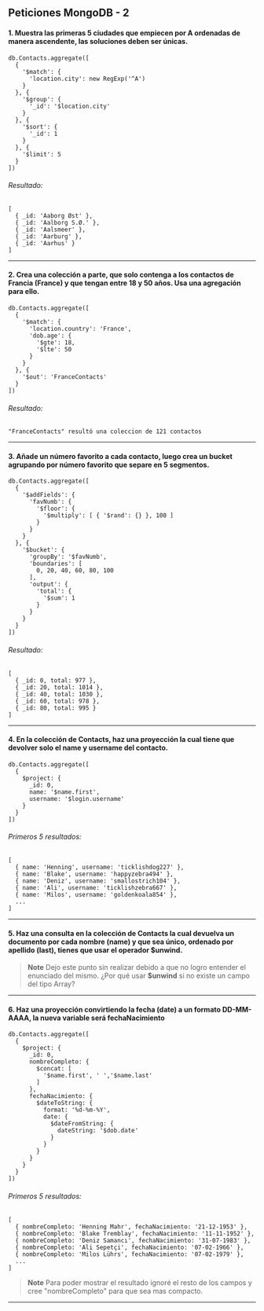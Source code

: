 ## Peticiones MongoDB - 2


#### 1. Muestra las primeras 5 ciudades que empiecen por A ordenadas de manera ascendente, las soluciones deben ser únicas.

    db.Contacts.aggregate([
      {
        '$match': {
          'location.city': new RegExp('^A')
        }
      }, {
        '$group': {
          '_id': '$location.city'
        }
      }, {
        '$sort': {
          '_id': 1
        }
      }, {
        '$limit': 5
      }
    ])


###### Resultado:

    [
      { _id: 'Aaborg Øst' },
      { _id: 'Aalborg S.Ø.' },
      { _id: 'Aalsmeer' },
      { _id: 'Aarburg' },
      { _id: 'Aarhus' }
    ]

***

#### 2. Crea una colección a parte, que solo contenga a los contactos de Francia (France) y que tengan entre 18 y 50 años. Usa una agregación para ello.

    db.Contacts.aggregate([
      {
        '$match': {
          'location.country': 'France', 
          'dob.age': {
            '$gte': 18, 
            '$lte': 50
          }
        }
      }, {
        '$out': 'FranceContacts'
      }
    ])

###### Resultado:
    "FranceContacts" resultó una coleccion de 121 contactos

***

#### 3. Añade un número favorito a cada contacto, luego crea un bucket agrupando por número favorito que separe en 5 segmentos.

    db.Contacts.aggregate([
      {
        '$addFields': {
          'favNumb': {
            '$floor': {
              '$multiply': [ { '$rand': {} }, 100 ]
            }
          }
        }
      }, {
        '$bucket': {
          'groupBy': '$favNumb', 
          'boundaries': [
            0, 20, 40, 60, 80, 100
          ], 
          'output': {
            'total': {
              '$sum': 1
            }
          }
        }
      }
    ])

###### Resultado:

    [
      { _id: 0, total: 977 },
      { _id: 20, total: 1014 },
      { _id: 40, total: 1030 },
      { _id: 60, total: 978 },
      { _id: 80, total: 995 }
    ]

***

#### 4. En la colección de Contacts, haz una proyección la cual tiene que devolver solo el name y username del contacto.

    db.Contacts.aggregate([
      {
        $project: {
          _id: 0,
          name: '$name.first',
          username: '$login.username'
        }
      }
    ])

###### Primeros 5 resultados:

    [
      { name: 'Henning', username: 'ticklishdog227' },
      { name: 'Blake', username: 'happyzebra494' },
      { name: 'Deniz', username: 'smallostrich104' },
      { name: 'Ali', username: 'ticklishzebra667' },
      { name: 'Milos', username: 'goldenkoala854' },
      ...
    ]

***

#### 5. Haz una consulta en la colección de Contacts la cual devuelva un documento por cada nombre (name) y que sea único, ordenado por apellido (last), tienes que usar el operador $unwind.

> **Note**
> Dejo este punto sin realizar debido a que no logro entender el enunciado del mismo. ¿Por qué usar **$unwind** si no existe un campo del tipo Array?

***

#### 6. Haz una proyección convirtiendo la fecha (date) a un formato DD-MM-AAAA, la nueva variable será fechaNacimiento

    db.Contacts.aggregate([
      {
        $project: {
          _id: 0,
          nombreCompleto: {
            $concat: [
              '$name.first', ' ','$name.last'
            ]
          },
          fechaNacimiento: {
            $dateToString: {
              format: '%d-%m-%Y',
              date: {
                $dateFromString: {
                  dateString: '$dob.date'
                }
              }
            }
          }
        }
      }
    ])

###### Primeros 5 resultados:

    [
      { nombreCompleto: 'Henning Mahr', fechaNacimiento: '21-12-1953' },
      { nombreCompleto: 'Blake Tremblay', fechaNacimiento: '11-11-1952' },
      { nombreCompleto: 'Deniz Samancı', fechaNacimiento: '31-07-1983' },
      { nombreCompleto: 'Ali Sepetçi', fechaNacimiento: '07-02-1966' },
      { nombreCompleto: 'Milos Lührs', fechaNacimiento: '07-02-1979' },
      ...
    ]

> **Note**
> Para poder mostrar el resultado ignoré el resto de los campos y cree "nombreCompleto" para que sea mas compacto.

***